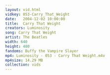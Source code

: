 ```yaml
---
layout: vid.html
vidkey: 053-Carry_That_Weight
date:   2004-12-02 10:00:00
title:  Carry That Weight
creators: Luminosity
song: Carry That Weight
artist: The Beatles
width: 640
height: 480
fandoms: Buffy the Vampire Slayer
mp4: Luminosity - 053 - Carry That Weight.m4v
mp4size: 14.29 MB
collection: vids
---
```


  <div>
  
  </div>
  